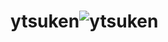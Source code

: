 # ytsuken![ytsuken](https://user-images.githubusercontent.com/128998088/228657969-3fbe7e5e-a506-4771-a680-d29d895fa7e1.png)
